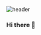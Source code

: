 ![header](https://capsule-render.vercel.app/api?type=cylinder&color=#076271&text=JinHa%JUN&fontColor=#FCE5CD)

### Hi there 👋
<!--
**Megi2/Megi2** is a ✨ _special_ ✨ repository because its `README.md` (this file) appears on your GitHub profile.

Here are some ideas to get you started:

- 🔭 I’m currently working on ...
- 🌱 I’m currently learning ...
- 👯 I’m looking to collaborate on ...
- 🤔 I’m looking for help with ...
- 💬 Ask me about ...
- 📫 How to reach me: ...
- 😄 Pronouns: ...
- ⚡ Fun fact: ...
-->
